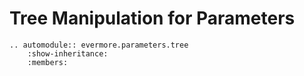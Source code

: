 # Tree Manipulation for Parameters

```{eval-rst}
.. automodule:: evermore.parameters.tree
    :show-inheritance:
    :members:
```
